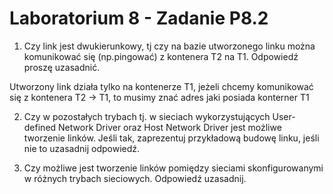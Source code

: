 # Laboratorium 8 - Zadanie P8.2







1. Czy link jest dwukierunkowy, tj czy na bazie utworzonego linku można komunikować się (np.pingować) z kontenera T2 na T1. Odpowiedź proszę uzasadnić.

Utworzony link działa tylko na kontenerze T1, jeżeli chcemy komunikować się z kontenera T2 -> T1, to musimy znać adres jaki posiada konterner T1


2. Czy w pozostałych trybach tj. w sieciach wykorzystujących User-defined Network Driver oraz Host Network Driver jest możliwe tworzenie linków. Jeśli tak, zaprezentuj przykładową budowę linku, jeśli nie to uzasadnij odpowiedź.



3. Czy możliwe jest tworzenie linków pomiędzy sieciami skonfigurowanymi w różnych trybach
sieciowych. Odpowiedź uzasadnij.
